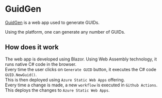 # GuidGen

[GuidGen](https://green-bush-00b4eb210.azurestaticapps.net/) is a web app used to generate GUIDs.

Using the platform, one can generate any number of GUIDs.  

## How does it work

The web app is developed using Blazor. Using Web Assembly technology, it runs native C# code in the browser.  
Every time the user clicks on `Generate GUID` button, it executes the C# code `GUID.NewGuid()`.  
This is then deployed using `Azure Static Web Apps` offering.  
Every time a change is made, a new `workflow` is executed in `Github Actions`.  
This deploys the changes to `Azure Static Web Apps`.